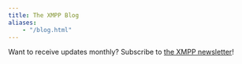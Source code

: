 ```yaml
---
title: The XMPP Blog
aliases:
    - "/blog.html"
---
```


Want to receive updates monthly? Subscribe to [the XMPP newsletter](/newsletter)!
